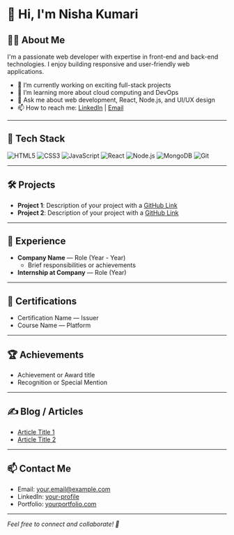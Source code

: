 # 👋 Hi, I'm Nisha Kumari

## 👩‍💻 About Me
I'm a passionate web developer with expertise in front-end and back-end technologies. I enjoy building responsive and user-friendly web applications.

- 🔭 I’m currently working on exciting full-stack projects
- 🌱 I’m learning more about cloud computing and DevOps
- 💬 Ask me about web development, React, Node.js, and UI/UX design
- 📫 How to reach me: [LinkedIn](https://www.linkedin.com/in/your-profile/) | [Email](mailto:your.email@example.com)

---

## 🚀 Tech Stack

![HTML5](https://img.shields.io/badge/HTML5-E34F26?style=for-the-badge&logo=html5&logoColor=white)
![CSS3](https://img.shields.io/badge/CSS3-1572B6?style=for-the-badge&logo=css3&logoColor=white)
![JavaScript](https://img.shields.io/badge/JavaScript-F7DF1E?style=for-the-badge&logo=javascript&logoColor=black)
![React](https://img.shields.io/badge/React-20232A?style=for-the-badge&logo=react&logoColor=61DAFB)
![Node.js](https://img.shields.io/badge/Node.js-339933?style=for-the-badge&logo=nodedotjs&logoColor=white)
![MongoDB](https://img.shields.io/badge/MongoDB-4EA94B?style=for-the-badge&logo=mongodb&logoColor=white)
![Git](https://img.shields.io/badge/Git-F05032?style=for-the-badge&logo=git&logoColor=white)

---

## 🛠️ Projects
- **Project 1**: Description of your project with a [GitHub Link](#)
- **Project 2**: Description of your project with a [GitHub Link](#)

---

## 💼 Experience
- **Company Name** — Role (Year - Year)
  - Brief responsibilities or achievements
- **Internship at Company** — Role (Year)

---

## 📜 Certifications
- Certification Name — Issuer
- Course Name — Platform

---

## 🏆 Achievements
- Achievement or Award title
- Recognition or Special Mention

---

## ✍️ Blog / Articles
- [Article Title 1](#)
- [Article Title 2](#)

---

## 📫 Contact Me
- Email: your.email@example.com
- LinkedIn: [your-profile](https://www.linkedin.com/in/your-profile/)
- Portfolio: [yourportfolio.com](https://yourportfolio.com)

---

*Feel free to connect and collaborate! 🚀*

